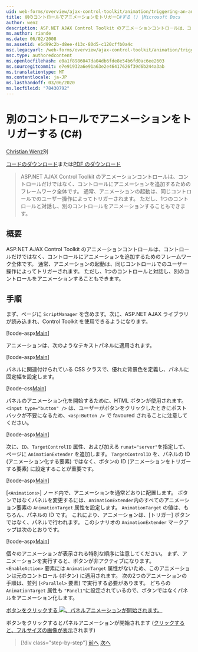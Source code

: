 ```yaml
---
uid: web-forms/overview/ajax-control-toolkit/animation/triggering-an-animation-in-another-control-cs
title: 別のコントロールでアニメーションをトリガーC#する () |Microsoft Docs
author: wenz
description: ASP.NET AJAX Control Toolkit のアニメーションコントロールは、コントロールだけではなく、コントロールにアニメーションを追加するためのフレームワーク全体です。 一般に、...
ms.author: riande
ms.date: 06/02/2008
ms.assetid: e5d99c2b-d8ee-413c-80d5-c120cffb0a4c
msc.legacyurl: /web-forms/overview/ajax-control-toolkit/animation/triggering-an-animation-in-another-control-cs
msc.type: authoredcontent
ms.openlocfilehash: e0a1f8986047da04db6fde8e54b6fd0ac6ee2603
ms.sourcegitcommit: e7e91932a6e91a63e2e46417626f39d6b244a3ab
ms.translationtype: MT
ms.contentlocale: ja-JP
ms.lasthandoff: 03/06/2020
ms.locfileid: "78430792"
---
```

# <a name="triggering-an-animation-in-another-control-c"></a>別のコントロールでアニメーションをトリガーする (C#)

[Christian Wenz](https://github.com/wenz)別

[コードのダウンロード](https://download.microsoft.com/download/f/9/a/f9a26acd-8df4-4484-8a18-199e4598f411/Animation8.cs.zip)または[PDF のダウンロード](https://download.microsoft.com/download/6/7/1/6718d452-ff89-4d3f-a90e-c74ec2d636a3/animation8CS.pdf)

> ASP.NET AJAX Control Toolkit のアニメーションコントロールは、コントロールだけではなく、コントロールにアニメーションを追加するためのフレームワーク全体です。 通常、アニメーションの起動は、同じコントロールでのユーザー操作によってトリガーされます。 ただし、1つのコントロールと対話し、別のコントロールをアニメーションすることもできます。

## <a name="overview"></a>概要

ASP.NET AJAX Control Toolkit のアニメーションコントロールは、コントロールだけではなく、コントロールにアニメーションを追加するためのフレームワーク全体です。 通常、アニメーションの起動は、同じコントロールでのユーザー操作によってトリガーされます。 ただし、1つのコントロールと対話し、別のコントロールをアニメーションすることもできます。

## <a name="steps"></a>手順

まず、ページに `ScriptManager` を含めます。次に、ASP.NET AJAX ライブラリが読み込まれ、Control Toolkit を使用できるようになります。

[!code-aspx[Main](triggering-an-animation-in-another-control-cs/samples/sample1.aspx)]

アニメーションは、次のようなテキストパネルに適用されます。

[!code-aspx[Main](triggering-an-animation-in-another-control-cs/samples/sample2.aspx)]

パネルに関連付けられている CSS クラスで、優れた背景色を定義し、パネルに固定幅を設定します。

[!code-css[Main](triggering-an-animation-in-another-control-cs/samples/sample3.css)]

パネルのアニメーション化を開始するために、HTML ボタンが使用されます。 `<input type="button" />` は、ユーザーがボタンをクリックしたときにポストバックが不要になるため、`<asp:Button />` で favoured されることに注意してください。

[!code-aspx[Main](triggering-an-animation-in-another-control-cs/samples/sample4.aspx)]

次に、`ID`、`TargetControlID` 属性、および加える `runat="server"`を指定して、ページに `AnimationExtender` を追加します。 `TargetControlID` を、パネルの ID (アニメーション化する要素) ではなく、ボタンの ID (アニメーションをトリガーする要素) に設定することが重要です。

[!code-aspx[Main](triggering-an-animation-in-another-control-cs/samples/sample5.aspx)]

[`<Animations>`] ノード内で、アニメーションを通常どおりに配置します。 ボタンではなくパネルを変更するには、`AnimationExtender`内のすべてのアニメーション要素の `AnimationTarget` 属性を設定します。 `AnimationTarget` の値は、もちろん、パネルの ID です。 これにより、アニメーションは、[トリガー] ボタンではなく、パネルで行われます。 このシナリオの `AnimationExtender` マークアップは次のとおりです。

[!code-aspx[Main](triggering-an-animation-in-another-control-cs/samples/sample6.aspx)]

個々のアニメーションが表示される特別な順序に注意してください。 まず、アニメーションを実行すると、ボタンが非アクティブになります。 `<EnableAction>` 要素には `AnimationTarget` 属性がないため、このアニメーションは元のコントロール (ボタン) に適用されます。 次の2つのアニメーションの手順は、並列 (`<Parallel>` 要素) で実行する必要があります。 どちらの `AnimationTarget` 属性も `"Panel1"`に設定されているので、ボタンではなくパネルをアニメーション化します。

[ボタンをクリックする ![、パネルアニメーションが開始されます。](triggering-an-animation-in-another-control-cs/_static/image2.png)](triggering-an-animation-in-another-control-cs/_static/image1.png)

ボタンをクリックするとパネルアニメーションが開始されます ([クリックすると、フルサイズの画像が表示](triggering-an-animation-in-another-control-cs/_static/image3.png)されます)

> [!div class="step-by-step"]
> [前へ](disabling-actions-during-animation-cs.md)
> [次へ](modifying-animations-from-the-server-side-cs.md)
